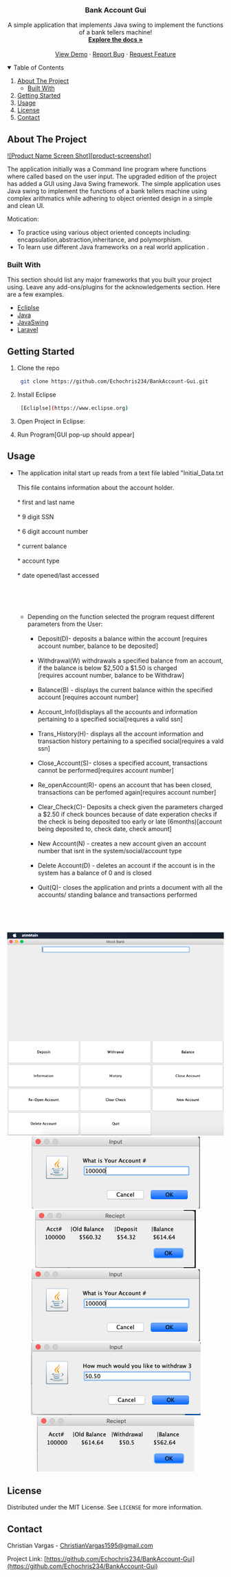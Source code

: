 
<!-- PROJECT LOGO -->
<br />
<p align="center">
  

  <h3 align="center">Bank Account Gui</h3>

  <p align="center">
    A simple application that implements Java swing to implement the functions of a bank tellers machine!
    <br />
    <a href="https://github.com/Echochris234/BankAccount-Gui"><strong>Explore the docs »</strong></a>
    <br />
    <br />
    <a href="https://github.com/Echochris234/BankAccount-Gui">View Demo</a>
    ·
    <a href="https://github.com/Echochris234/BankAccount-Gui/issues">Report Bug</a>
    ·
    <a href="https://github.com/Echochris234/BankAccount-Gui/issues">Request Feature</a>
  </p>
</p>



<!-- TABLE OF CONTENTS -->
<details open="open">
  <summary>Table of Contents</summary>
  <ol>
    <li>
      <a href="#about-the-project">About The Project</a>
      <ul>
        <li><a href="#built-with">Built With</a></li>
      </ul>
    </li>
    <li>
      <a href="#getting-started">Getting Started</a>
    </li>
    <li><a href="#usage">Usage</a></li>
    <li><a href="#license">License</a></li>
    <li><a href="#contact">Contact</a></li>

  </ol>
</details>



<!-- ABOUT THE PROJECT -->
## About The Project

[![Product Name Screen Shot][product-screenshot]](https://example.com)

The application initially was a Command line program where functions where called based on the user input. The upgraded edition of the project has added a GUI using Java Swing framework. The simple application uses Java swing to implement the functions of a bank tellers machine using complex arithmatics while adhering to object oriented design in a simple and clean UI.  

Motication:
* To practice using various object oriented concepts including: encapsulation,abstraction,inheritance, and polymorphism.
* To learn use different Java frameworks on a real world application
.

### Built With

This section should list any major frameworks that you built your project using. Leave any add-ons/plugins for the acknowledgements section. Here are a few examples.
* [Ecliplse](https://www.eclipse.org)
* [Java](https://docs.oracle.com/javase/7/docs/api/)
* [JavaSwing](https://docs.oracle.com/javase/tutorial/uiswing/index.html)
* [Laravel](https://laravel.com)



<!-- GETTING STARTED -->
## Getting Started

1. Clone the repo
   ```sh
    git clone https://github.com/Echochris234/BankAccount-Gui.git
   ```
2. Install Eclipse 
   ```sh
    [Ecliplse](https://www.eclipse.org)
   ```
3. Open Project in Eclipse:
 
4. Run Program[GUI pop-up should appear]



<!-- USAGE EXAMPLES -->
## Usage

* The application inital start up reads from a text file labled "Initial_Data.txt
 <br><br>
    This file contains information about the account holder.
     <br><br>
        * first and last name
         <br><br>
        * 9 digit SSN
         <br><br>
        * 6 digit account number
         <br><br>
        * current balance
         <br><br>
        * account type
         <br><br>
        * date opened/last accessed

  <br> <br><br>
    * Depending on the function selected the program request different parameters from the User:
     <br><br>
      * Deposit(D)- deposits a balance within the account [requires account number, balance to be deposited]
       <br><br>
      * Withdrawal(W) withdrawals a specified balance from an account, if the balance is below $2,500 a $1.50 is charged         
        [requires account number, balance to be Withdraw]
         <br><br>
      * Balance(B) - displays the current balance within the specified account [requires account number]
       <br><br>
      * Account_Info(I)displays all the accounts and information pertaining to a specified social[requres a valid ssn]
       <br><br>
      * Trans_History(H)- displays all the account information and transaction history pertaining to a specified social[requires a vald ssn]
       <br><br>
      * Close_Account(S)- closes a specified account, transactions cannot be performed[requires account number]
       <br><br>
      * Re_openAccount(R)- opens an account that has been closed, transactions can be perfomed again[requires account number]
       <br><br>
      * Clear_Check(C)- Deposits a check given the parameters charged a $2.50 if check bounces because of date experation  checks if the check is being deposited too early or late (6months)[account being deposited to, check date, check amount]
      <br><br>
      * New Account(N) - creates a new account given an account number that isnt in the system/social/account type
      <br><br>
      * Delete Account(D) - deletes an account if the account is in the system has a balance of 0 and is closed
      <br><br>
      * Quit(Q)- closes the application and prints a document with all the accounts/ standing balance and transactions performed
  <br>


<br><br>
  <p align= "center">
  <img src = "src/Interface.png">  
<img src = "src/DepoAccount.png">
    <img src = "src/DepoReciept.png">  
<img src = "src/DepoAccount.png">
    <img src = "src/Withdrawal.png">  
<img src = "src/WithReciept.png">
</p>





<!-- LICENSE -->
## License

Distributed under the MIT License. See `LICENSE` for more information.



<!-- CONTACT -->
## Contact

Christian Vargas - ChristianVargas1595@gmail.com

Project Link: [https://github.com/Echochris234/BankAccount-Gui](https://github.com/Echochris234/BankAccount-Gui)

